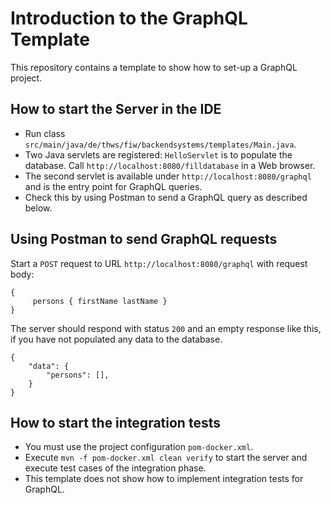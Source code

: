 # Introduction to the GraphQL Template

This repository contains a template to show how to set-up a GraphQL project. 

## How to start the Server in the IDE

* Run class `src/main/java/de/thws/fiw/backendsystems/templates/Main.java`.
* Two Java servlets are registered: `HelloServlet` is to populate the database. Call `http://localhost:8080/filldatabase` in a Web browser.  
* The second servlet is available under `http://localhost:8080/graphql` and is the entry point for GraphQL queries. 
* Check this by using Postman to send a GraphQL query as described below.

## Using Postman to send GraphQL requests

Start a `POST` request to URL `http://localhost:8080/graphql` with request body:

```
{
     persons { firstName lastName }
}
```

The server should respond with status `200` and an empty response like this, if you have not populated any
data to the database.

```
{
    "data": {
        "persons": [],
    }
}
```

## How to start the integration tests

* You must use the project configuration `pom-docker.xml`.
* Execute `mvn -f pom-docker.xml clean verify` to start the server and execute test cases of the integration phase. 
* This template does not show how to implement integration tests for GraphQL.
